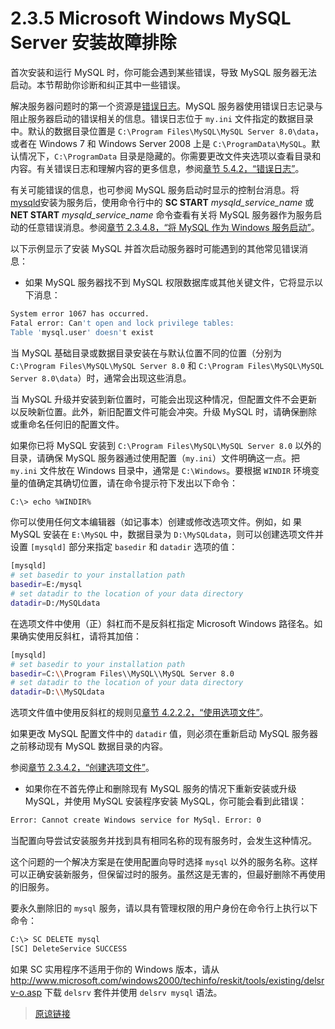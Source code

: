 # 2.3.5 Microsoft Windows MySQL Server 安装故障排除

首次安装和运行 MySQL 时，你可能会遇到某些错误，导致 MySQL 服务器无法启动。本节帮助你诊断和纠正其中一些错误。

解决服务器问题时的第一个资源是[错误日志](/mysql_glossary/mysql_glossary)。MySQL 服务器使用错误日志记录与阻止服务器启动的错误相关的信息。错误日志位于 `my.ini` 文件指定的数据目录中。默认的数据目录位置是 `C:\Program Files\MySQL\MySQL Server 8.0\data`，或者在 Windows 7 和 Windows Server 2008 上是 `C:\ProgramData\MySQL`。默认情况下，`C:\ProgramData` 目录是隐藏的。你需要更改文件夹选项以查看目录和内容。有关错误日志和理解内容的更多信息，参阅[章节 5.4.2，“错误日志”](/5/5.4/5.4.2/error-log)。

有关可能错误的信息，也可参阅 MySQL 服务启动时显示的控制台消息。将 [mysqld](/4/4.3/4.3.1/mysqld)安装为服务后，使用命令行中的 **SC START** *mysqld_service_name* 或 **NET START** *mysqld_service_name* 命令查看有关将 MySQL 服务器作为服务启动的任意错误消息。参阅[章节 2.3.4.8，“将 MySQL 作为 Windows 服务启动”](/2/2.3/2.3.4/2.3.4.8/windows-start-service)。

以下示例显示了安装 MySQL 并首次启动服务器时可能遇到的其他常见错误消息：

- 如果 MySQL 服务器找不到 MySQL 权限数据库或其他关键文件，它将显示以下消息：

```bash
System error 1067 has occurred.
Fatal error: Can't open and lock privilege tables:
Table 'mysql.user' doesn't exist
```

当 MySQL 基础目录或数据目录安装在与默认位置不同的位置（分别为 `C:\Program Files\MySQL\MySQL Server 8.0` 和 `C:\Program Files\MySQL\MySQL Server 8.0\data`）时，通常会出现这些消息。

当 MySQL 升级并安装到新位置时，可能会出现这种情况，但配置文件不会更新以反映新位置。此外，新旧配置文件可能会冲突。升级 MySQL 时，请确保删除或重命名任何旧的配置文件。

如果你已将 MySQL 安装到 `C:\Program Files\MySQL\MySQL Server 8.0` 以外的目录，请确保 MySQL 服务器通过使用配置（`my.ini`）文件明确这一点。把 `my.ini` 文件放在 Windows 目录中，通常是 `C:\Windows`。要根据 `WINDIR` 环境变量的值确定其确切位置，请在命令提示符下发出以下命令：

```bash
C:\> echo %WINDIR%
```

你可以使用任何文本编辑器（如记事本）创建或修改选项文件。例如，如 果MySQL 安装在 `E:\MySQL` 中，数据目录为 `D:\MySQLdata`，则可以创建选项文件并设置 `[mysqld]` 部分来指定 `basedir` 和 `datadir` 选项的值：

```bash
[mysqld]
# set basedir to your installation path
basedir=E:/mysql
# set datadir to the location of your data directory
datadir=D:/MySQLdata
```

在选项文件中使用（正）斜杠而不是反斜杠指定 Microsoft Windows 路径名。如果确实使用反斜杠，请将其加倍：

```bash
[mysqld]
# set basedir to your installation path
basedir=C:\\Program Files\\MySQL\\MySQL Server 8.0
# set datadir to the location of your data directory
datadir=D:\\MySQLdata
```

选项文件值中使用反斜杠的规则见[章节 4.2.2.2，“使用选项文件”](/4/4.2/4.2.2/4.2.2.2/option-files)。

如果更改 MySQL 配置文件中的 `datadir` 值，则必须在重新启动 MySQL 服务器之前移动现有 MySQL 数据目录的内容。

参阅[章节 2.3.4.2，“创建选项文件”](/2/2.3/2.3.4/2.3.4.2/windows-create-option-file)。

- 如果你在不首先停止和删除现有 MySQL 服务的情况下重新安装或升级 MySQL，并使用 MySQL 安装程序安装 MySQL，你可能会看到此错误：

```bash
Error: Cannot create Windows service for MySql. Error: 0
```

当配置向导尝试安装服务并找到具有相同名称的现有服务时，会发生这种情况。

这个问题的一个解决方案是在使用配置向导时选择 `mysql` 以外的服务名称。这样可以正确安装新服务，但保留过时的服务。虽然这是无害的，但最好删除不再使用的旧服务。

要永久删除旧的 `mysql` 服务，请以具有管理权限的用户身份在命令行上执行以下命令：

```bash
C:\> SC DELETE mysql
[SC] DeleteService SUCCESS
```

如果 SC 实用程序不适用于你的 Windows 版本，请从 http://www.microsoft.com/windows2000/techinfo/reskit/tools/existing/delsrv-o.asp 下载 `delsrv` 套件并使用 `delsrv mysql` 语法。

> [原谅链接](https://dev.mysql.com/doc/refman/8.0/en/windows-troubleshooting.html)
